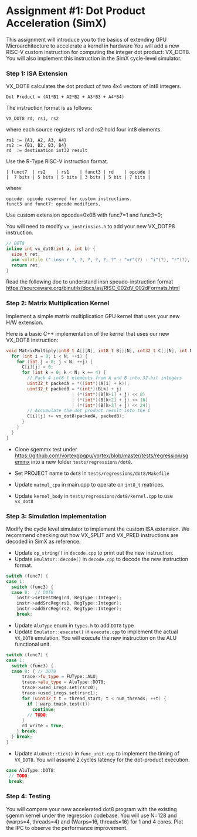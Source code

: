 # Assignment #1: Dot Product Acceleration (SimX)

This assignment will introduce you to the basics of extending GPU Microarchitecture to accelerate a kernel in hardware
You will add a new RISC-V custom instruction for computing the integer dot product: VX\_DOT8.
You will also implement this instruction in the SimX cycle-level simulator.

### Step 1: ISA Extension

VX\_DOT8 calculates the dot product of two 4x4 vectors of int8 integers.

```
Dot Product = (A1*B1 + A2*B2 + A3*B3 + A4*B4)
```

The instruction format is as follows:

```
VX_DOT8 rd, rs1, rs2
```
where each source registers rs1 and rs2 hold four int8 elements.

```
rs1 := {A1, A2, A3, A4}
rs2 := {B1, B2, B3, B4}
rd  := destination int32 result
```

Use the R-Type RISC-V instruction format.

```
| funct7  | rs2    | rs1    | funct3 | rd    | opcode |
|  7 bits | 5 bits | 5 bits | 3 bits | 5 bit | 7 bits |
```

where:

```
opcode: opcode reserved for custom instructions.
funct3 and funct7: opcode modifiers.
```
Use custom extension opcode=0x0B with func7=1 and func3=0;

You will need to modify `vx_instrinsics.h` to add your new VX_DOTP8 instruction.

``` c++
// DOT8
inline int vx_dot8(int a, int b) {
  size_t ret;
  asm volatile (".insn r ?, ?, ?, ?, ?, ?" : "=r"(?) : "i"(?), "r"(?), "r"(?));
  return ret;
}

```

Read the following doc to understand insn speudo-instruction format
https://sourceware.org/binutils/docs/as/RISC_002dV_002dFormats.html

### Step 2: Matrix Multiplication Kernel

Implement a simple matrix multiplication GPU kernel that uses your new H/W extension.

Here is a basic C++ implementation of the kernel that uses our new VX\_DOT8 instruction:

``` c++
void MatrixMultiply(int8_t A[][N], int8_t B[][N], int32_t C[][N], int N) {
  for (int i = 0; i < N; ++i) {
    for (int j = 0; j < N; ++j) {
      C[i][j] = 0;
      for (int k = 0; k < N; k += 4) {
        // Pack 4 int8_t elements from A and B into 32-bit integers
        uint32_t packedA = *((int*)(A[i] + k));
        uint32_t packedB = *(int*)(B[k] + j)
                         | (*(int*)(B[k+1] + j) << 8)
                         | (*(int*)(B[k+2] + j) << 16)
                         | (*(int*)(B[k+3] + j) << 24);
        // Accumulate the dot product result into the C
        C[i][j] += vx_dot8(packedA, packedB);
      }
    }
  }
}

```

- Clone sgemmx test under https://github.com/vortexgpgpu/vortex/blob/master/tests/regression/sgemmx into a new folder `tests/regressions/dot8`.

- Set PROJECT name to `dot8` in `tests/regressions/dot8/Makefile`
- Update `matmul_cpu` in main.cpp to operate on `int8_t` matrices.
- Update `kernel_body` in `tests/regressions/dot8/kernel.cpp` to use `vx_dot8`

### Step 3: Simulation implementation

Modify the cycle level simulator to implement the custom ISA extension.
We recommend checking out how VX_SPLIT and VX_PRED instructions are decoded in SimX as reference.

 - Update `op_string()` in `decode.cpp` to print out the new instruction.
 - Update `Emulator::decode()` in `decode.cpp` to decode the new instruction format.

``` c++
switch (func7) {
case 1:
  switch (func3) {
  case 0:  // DOT8
    instr->setDestReg(rd, RegType::Integer);
    instr->addSrcReg(rs1, RegType::Integer);
    instr->addSrcReg(rs2, RegType::Integer);
    break;
 ```

 - Update `AluType` enum in `types.h` to add `DOT8` type
 - Update `Emulator::execute()` in `execute.cpp` to implement the actual `VX_DOT8` emulation. You will execute the new instruction on the ALU functional unit.

``` c++
switch (func7) {
case 1:
  switch (func3) {
  case 0: { // DOT8
      trace->fu_type = FUType::ALU;
      trace->alu_type = AluType::DOT8;
      trace->used_iregs.set(rsrc0);
      trace->used_iregs.set(rsrc1);
      for (uint32_t t = thread_start; t < num_threads; ++t) {
        if (!warp.tmask.test(t))
          continue;
        // TODO:
      }
      rd_write = true;
    } break;
  } break;
}
```

 - Update `AluUnit::tick()` in `func_unit.cpp` to implement the timing of `VX_DOT8`.
 You will assume 2 cycles latency for the dot-product execution.

 ``` c++
case AluType::DOT8:
  // TODO:
  break;
 ```

### Step 4: Testing

You will compare your new accelerated dot8 program with the existing sgemm kernel under the regression codebase.
You will use N=128 and (warps=4, threads=4) and (Warps=16, threads=16) for 1 and 4 cores.
Plot the IPC to observe the performance improvement.
